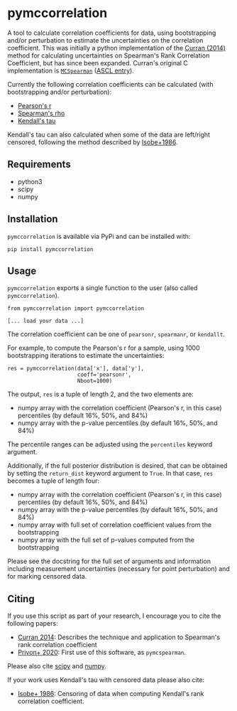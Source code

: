 # pymccorrelation

A tool to calculate correlation coefficients for data, using bootstrapping and/or perturbation to estimate the uncertainties on the correlation coefficient.
This was initially a python implementation of the [Curran (2014)](https://arxiv.org/abs/1411.3816) method for calculating uncertainties on Spearman's Rank Correlation Coefficient, but has since been expanded.
Curran's original C implementation is [`MCSpearman`](https://github.com/PACurran/MCSpearman/) ([ASCL entry](http://ascl.net/1504.008)).

Currently the following correlation coefficients can be calculated (with bootstrapping and/or perturbation):

* [Pearson's r](https://en.wikipedia.org/wiki/Pearson_correlation_coefficient)
* [Spearman's rho](https://en.wikipedia.org/wiki/Spearman%27s_rank_correlation_coefficient)
* [Kendall's tau](https://en.wikipedia.org/wiki/Kendall_rank_correlation_coefficient)

Kendall's tau can also calculated when some of the data are left/right censored, following the method described by [Isobe+1986](https://ui.adsabs.harvard.edu/abs/1986ApJ...306..490I/abstract).

## Requirements

- python3
- scipy
- numpy

## Installation

`pymccorrelation` is available via PyPi and can be installed with:

```
pip install pymccorrelation
```

## Usage

`pymccorrelation` exports a single function to the user (also called `pymccorrelation`).

```
from pymccorrelation import pymccorrelation

[... load your data ...]
```

The correlation coefficient can be one of `pearsonr`, `spearmanr`, or `kendallt`.

For example, to compute the Pearson's r for a sample, using 1000 bootstrapping iterations to estimate the uncertainties:

```
res = pymccorrelation(data['x'], data['y'],
                      coeff='pearsonr',
                      Nboot=1000)
```

The output, `res` is a tuple of length 2, and the two elements are:

* numpy array with the correlation coefficient (Pearson's r, in this case) percentiles (by default 16%, 50%, and 84%)
* numpy array with the p-value percentiles (by default 16%, 50%, and 84%)

The percentile ranges can be adjusted using the `percentiles` keyword argument.

Additionally, if the full posterior distribution is desired, that can be obtained by setting the `return_dist` keyword argument to `True`.
In that case, `res` becomes a tuple of length four:

* numpy array with the correlation coefficient (Pearson's r, in this case) percentiles (by default 16%, 50%, and 84%)
* numpy array with the p-value percentiles (by default 16%, 50%, and 84%)
* numpy array with full set of correlation coefficient values from the bootstrapping
* numpy array with the full set of p-values computed from the bootstrapping

Please see the docstring for the full set of arguments and information including measurement uncertainties (necessary for point perturbation) and for marking censored data.

## Citing

If you use this script as part of your research, I encourage you to cite the following papers:

* [Curran 2014](https://arxiv.org/abs/1411.3816): Describes the technique and application to Spearman's rank correlation coefficient
* [Privon+ 2020](https://ui.adsabs.harvard.edu/abs/2020ApJ...893..149P/abstract): First use of this software, as `pymcspearman`.

Please also cite [scipy](https://scipy.org/citing-scipy/) and [numpy](https://numpy.org/citing-numpy/).


If your work uses Kendall's tau with censored data please also cite:

* [Isobe+ 1986](https://ui.adsabs.harvard.edu/abs/1986ApJ...306..490I/abstract): Censoring of data when computing Kendall's rank correlation coefficient.

